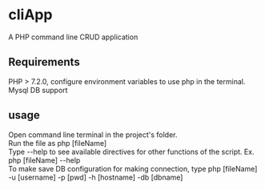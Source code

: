 # cliApp
A PHP command line CRUD application

## Requirements  
PHP > 7.2.0, configure environment variables to use php in the terminal.  
Mysql DB support 

## usage
Open command line terminal in the project's folder.  
Run the file as php [fileName]  
Type --help to see available directives for other functions of the script. Ex. php [fileName] --help  
To make save DB configuration for making connection, type php [fileName] -u [username] -p [pwd] -h [hostname] -db [dbname]  
